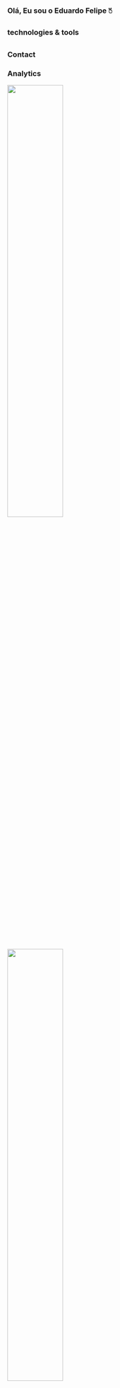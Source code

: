 ### Olá, Eu sou o Eduardo Felipe 🖔<br/>
##

### technologies & tools
##



### Contact



### Analytics



<div>

<img width="50%" heigth="195px" src="https://github-readme-stats.vercel.app/api?username=EduardoF3lipe&show_icons=true&theme=dracula" />

<img width="50%" heigth="195px" src="https://github-readme-stats.vercel.app/api?username=EduardoF3lipe&show_icons=true&theme=dracula](https://github-readme-stats.vercel.app/api/top-langs/?username=EduardoF3lipe&layout=compact&theme=dracula)](https://github.com/anuraghazra/github-readme-stats)"/>
  
</div>
